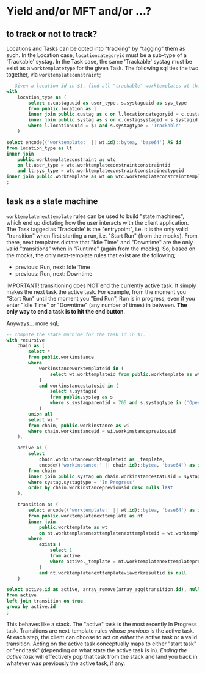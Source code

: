 # Yield and/or MFT and/or ...?

## to track or not to track?

Locations and Tasks can be opted into "tracking" by "tagging" them as such. In
the Location case, `locationcategoryid` must be a sub-type of a 'Trackable'
systag. In the Task case, the same 'Trackable' systag must be exist as a
`worktemplatetype` for the given Task. The following sql ties the two together,
via `worktemplateconstraint`;

```sql
-- Given a location id in $1, find all "trackable" worktemplates at that location.
with
    location_type as (
        select c.custaguuid as user_type, s.systaguuid as sys_type
        from public.location as l
        inner join public.custag as c on l.locationcategoryid = c.custagid
        inner join public.systag as s on c.custagsystagid = s.systagid
        where l.locationuuid = $1 and s.systagtype = 'Trackable'
    )

select encode(('worktemplate:' || wt.id)::bytea, 'base64') AS id
from location_type as lt
inner join
    public.worktemplateconstraint as wtc
    on lt.user_type = wtc.worktemplateconstraintconstraintid
    and lt.sys_type = wtc.worktemplateconstraintconstrainedtypeid
inner join public.worktemplate as wt on wtc.worktemplateconstrainttemplateid = wt.id
;
```

## task as a state machine

`worktemplatenexttemplate` rules can be used to build "state machines", which
end up dictating how the user interacts with the client application. The Task
tagged as 'Trackable' is the "entrypoint", i.e. it is the only valid
"transition" when first starting a run, i.e. "Start Run" (from the mocks). From
there, next templates dictate that "Idle Time" and "Downtime" are the only valid
"transitions" when in "Runtime" (again from the mocks). So, based on the mocks,
the only next-template rules that exist are the following;

- previous: Run, next: Idle Time
- previous: Run, next: Downtime

IMPORTANT! transitioning does NOT end the currently active task. It simply makes
the next task the active task. For example, from the moment you "Start Run"
until the moment you "End Run", Run is in progress, even if you enter "Idle
Time" or "Downtime" (any number of times) in between. **The only way to end a
task is to hit the end button**.

Anyways... more sql;

```sql
-- compute the state machine for the task id in $1.
with recursive
    chain as (
        select *
        from public.workinstance
        where
            workinstanceworktemplateid in (
                select wt.worktemplateid from public.worktemplate as wt where wt.id = $1
            )
            and workinstancestatusid in (
                select s.systagid
                from public.systag as s
                where s.systagparentid = 705 and s.systagtype in ('Open', 'In Progress')
            )
        union all
        select wi.*
        from chain, public.workinstance as wi
        where chain.workinstanceid = wi.workinstancepreviousid
    ),

    active as (
        select
            chain.workinstanceworktemplateid as _template,
            encode(('workinstance:' || chain.id)::bytea, 'base64') as id
        from chain
        inner join public.systag on chain.workinstancestatusid = systag.systagid
        where systag.systagtype = 'In Progress'
        order by chain.workinstancepreviousid desc nulls last
    ),

    transition as (
        select encode(('worktemplate:' || wt.id)::bytea, 'base64') as id
        from public.worktemplatenexttemplate as nt
        inner join
            public.worktemplate as wt
            on nt.worktemplatenexttemplatenexttemplateid = wt.worktemplateid
        where
            exists (
                select 1
                from active
                where active._template = nt.worktemplatenexttemplateprevioustemplateid
            )
            and nt.worktemplatenexttemplateviaworkresultid is null
    )

select active.id as active, array_remove(array_agg(transition.id), null) as transitions
from active
left join transition on true
group by active.id
;
```

This behaves like a stack. The "active" task is the most recently In Progress
task. Transitions are next-template rules whose _previous_ is the active task.
At each step, the client can choose to act on _either_ the active task or a
valid transition. Acting on the active task conceptually maps to either "start
task" or "end task" (depending on what state the active task is in). _Ending the
active task_ will effectively pop that task from the stack and land you back in
whatever was previously the active task, if any.
